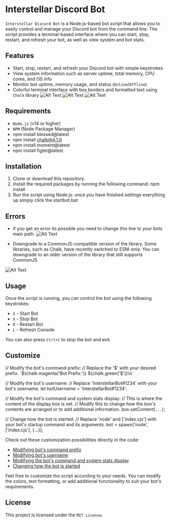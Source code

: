 # Interstellar Discord Bot

`Interstellar Discord Bot` is a Node.js-based bot script that allows you to easily control and manage your Discord bot from the command line. The script provides a terminal-based interface where you can start, stop, restart, and refresh your bot, as well as view system and bot stats.

## Features

- Start, stop, restart, and refresh your Discord bot with simple keystrokes
- View system information such as server uptime, total memory, CPU cores, and OS info
- Monitor bot uptime, memory usage, and status (`Online`/`Offline`)
- Colorful terminal interface with box borders and formatted text using `Chalk` library
![Alt Text](https://who.likes-throwing.rocks/64tHoW7Ij.png)
![Alt Text](https://who.likes-throwing.rocks/64tHXgZw4.png)
![Alt Text](https://who.likes-throwing.rocks/64tVFgOZc.png)

## Requirements

- `Node.js` (v14 or higher)
- `NPM` (Node Package Manager)
- npm install blessed@latest
- npm install chalk@4.1.0
- npm install moment@latest
- npm install figlet@latest


## Installation

1. Clone or download this repository.
2. Install the required packages by running the following command: npm install
3. Run the script using Node.js: once you have finished settings everything up simply click the startbot.bat 

## Errors

- if you get an error its possible you need to change this line to your bots main path.
![Alt Text](https://who.likes-throwing.rocks/64uNfdBOs.png)

- Downgrade to a CommonJS-compatible version of the library. Some libraries, such as Chalk, have recently switched to ESM-only. You can downgrade to an older version of the library that still supports CommonJS

![Alt Text](https://who.likes-throwing.rocks/64uVRjBfx.png)

## Usage

Once the script is running, you can control the bot using the following keystrokes:

- `S` - Start Bot
- `X` - Stop Bot
- `R` - Restart Bot
- `L` - Refresh Console

You can also press `Ctrl+C` to stop the bot and exit.

## Customize

// Modify the bot's command prefix:
// Replace the '$' with your desired prefix.
`${chalk.magenta('Bot Prefix:')} ${chalk.green('$')}\n`

// Modify the bot's username:
// Replace 'InterstellarBot#1234' with your bot's username.
let botUsername = 'InterstellarBot#1234';

// Modify the bot's command and system stats display:
// This is where the content of the display box is set.
// Modify this to change how the box's contents are arranged or to add additional information.
box.setContent(`...`);

// Change how the bot is started:
// Replace 'node' and ['index.cjs'] with your bot's startup command and its arguments.
bot = spawn('node', ['index.cjs'], {...});

Check out these customization possibilities directly in the code:

- [Modifying bot's command prefix](https://github.com/Miehlav676/discord-command-prompt-startbot/blob/main/README.md#L162)
- [Modifying bot's username](https://github.com/Miehlav676/discord-command-prompt-startbot/blob/main/README.md#L62)
- [Modifying the bot's command and system stats display](https://github.com/Miehlav676/discord-command-prompt-startbot/blob/main/README.md#L163)
- [Changing how the bot is started](https://github.com/Miehlav676/discord-command-prompt-startbot/blob/main/README.md#L135)

Feel free to customize the script according to your needs. You can modify the colors, text formatting, or add additional functionality to suit your bot's requirements.

## License

This project is licensed under the `MIT License`.
